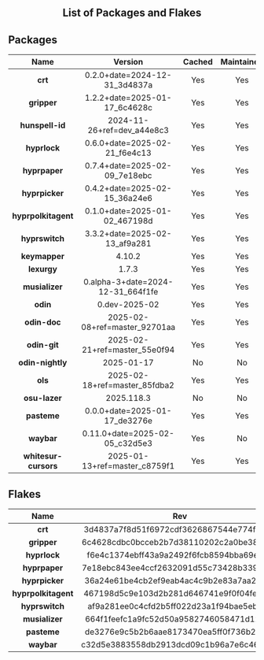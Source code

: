 <!--- This list was auto-generated. DO NOT edit this file manually. -->

<h2 align="center">List of Packages and Flakes</h2>

## Packages

| **Name** | **Version** | **Cached** | **Maintained** | **Homepage** |
| :-: | :-: | :-: | :-: | :-: |
| **crt** | 0.2.0+date=2024-12-31_3d4837a | Yes | Yes | [🌐](https://github.com/spitulax/crt) |
| **gripper** | 1.2.2+date=2025-01-17_6c4628c | Yes | Yes | [🌐](https://github.com/spitulax/gripper) |
| **hunspell-id** | 2024-11-26+ref=dev_a44e8c3 | Yes | Yes | [🌐](https://github.com/shuLhan/hunspell-id) |
| **hyprlock** | 0.6.0+date=2025-02-21_f6e4c13 | Yes | Yes | [🌐](https://github.com/hyprwm/hyprlock) |
| **hyprpaper** | 0.7.4+date=2025-02-09_7e18ebc | Yes | Yes | [🌐](https://github.com/hyprwm/hyprpaper) |
| **hyprpicker** | 0.4.2+date=2025-02-15_36a24e6 | Yes | Yes | [🌐](https://github.com/hyprwm/hyprpicker) |
| **hyprpolkitagent** | 0.1.0+date=2025-01-02_467198d | Yes | Yes | [🌐](https://github.com/hyprwm/hyprpolkitagent) |
| **hyprswitch** | 3.3.2+date=2025-02-13_af9a281 | Yes | Yes | [🌐](https://github.com/h3rmt/hyprswitch) |
| **keymapper** | 4.10.2 | Yes | Yes | [🌐](https://github.com/houmain/keymapper) |
| **lexurgy** | 1.7.3 | Yes | Yes | [🌐](https://github.com/def-gthill/lexurgy) |
| **musializer** | 0.alpha-3+date=2024-12-31_664f1fe | Yes | Yes | [🌐](https://github.com/tsoding/musializer) |
| **odin** | 0.dev-2025-02 | Yes | Yes | [🌐](https://odin-lang.org/) |
| **odin-doc** | 2025-02-08+ref=master_92701aa | Yes | Yes | [🌐](https://github.com/odin-lang/pkg.odin-lang.org) |
| **odin-git** | 2025-02-21+ref=master_55e0f94 | Yes | Yes | [🌐](https://odin-lang.org/) |
| **odin-nightly** | 2025-01-17 | No | No | [🌐](https://odin-lang.org/) |
| **ols** | 2025-02-18+ref=master_85fdba2 | Yes | Yes | [🌐](https://github.com/DanielGavin/ols) |
| **osu-lazer** | 2025.118.3 | No | No | [🌐](https://osu.ppy.sh) |
| **pasteme** | 0.0.0+date=2025-01-17_de3276e | Yes | Yes | [🌐](https://github.com/spitulax/pasteme) |
| **waybar** | 0.11.0+date=2025-02-05_c32d5e3 | Yes | No | [🌐](https://github.com/alexays/waybar) |
| **whitesur-cursors** | 2025-01-13+ref=master_c8759f1 | Yes | Yes | [🌐](https://github.com/vinceliuice/WhiteSur-cursors) |

## Flakes

| **Name** | **Rev** | **Maintained** | **Homepage** |
| :-: | :-: | :-: | :-: |
| **crt** | 3d4837a7f8d51f6972cdf3626867544e774f1965 | Yes | [🌐](https://github.com/spitulax/crt) |
| **gripper** | 6c4628cdbc0bcceb2b7d38110202c2a0be3813d8 | Yes | [🌐](https://github.com/spitulax/gripper) |
| **hyprlock** | f6e4c1374ebff43a9a2492f6fcb8594bba69edd0 | Yes | [🌐](https://github.com/hyprwm/hyprlock) |
| **hyprpaper** | 7e18ebc843ee4ccf2632091d55c73428b339265b | Yes | [🌐](https://github.com/hyprwm/hyprpaper) |
| **hyprpicker** | 36a24e61be4cb2ef9eab4ac4c9b2e83a7aa26ac9 | Yes | [🌐](https://github.com/hyprwm/hyprpicker) |
| **hyprpolkitagent** | 467198d5c9e103d2b281d646741e9f0f04fe0e8c | Yes | [🌐](https://github.com/spitulax/hyprpolkitagent) |
| **hyprswitch** | af9a281ee0c4cfd2b5ff022d23a1f94bae5ebbd3 | Yes | [🌐](https://github.com/H3rmt/hyprswitch) |
| **musializer** | 664f1feefc1a9fc52d50a9582746058471d12e28 | Yes | [🌐](https://github.com/spitulax/musializer) |
| **pasteme** | de3276e9c5b2b6aae8173470ea5ff0f736b28c5c | Yes | [🌐](https://github.com/spitulax/pasteme) |
| **waybar** | c32d5e3883558db2913dcd09c1b96a7e6c467c25 | Yes | [🌐](https://github.com/alexays/waybar) |
